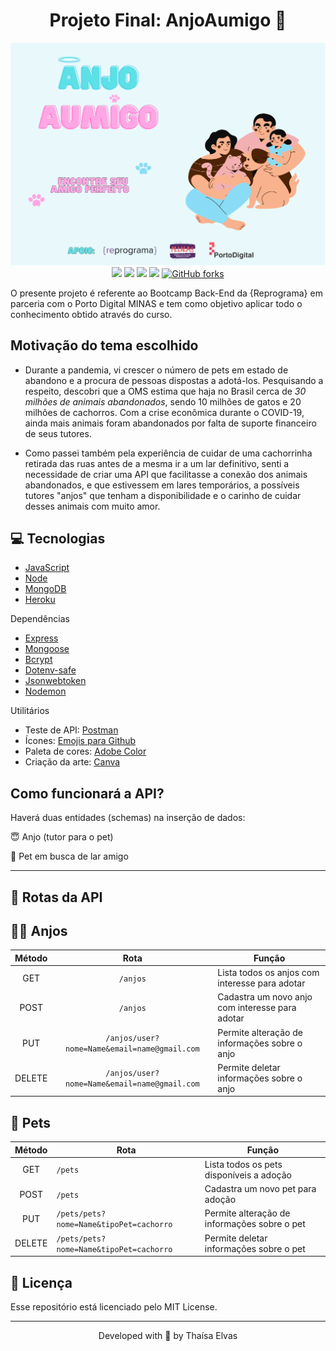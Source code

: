 <div align='center'>
    <h1>Projeto Final: AnjoAumigo 🐾</h1>
    <img alt="Banner do Anjo Aumigo com imagem de uma família abraçando um gato e um cachorro" src="./assets/banner.png" width="550px">
</div>
<div align='center'>
<a href="https://github.com/elvasthaisa/projeto-adocao-pets/network"><img src = https://img.shields.io/github/forks/elvasthaisa/projeto-adocao-pets></a>
<a href="https://img.shields.io/github/stars/elvasthaisa/projeto-adocao-pets"><img src = https://img.shields.io/github/stars/elvasthaisa/projeto-adocao-pets></a>
<img src = https://img.shields.io/github/license/elvasthaisa/projeto-adocao-pets>
<a href="https://projeto-final-thaisa.herokuapp.com/"><img src="https://img.shields.io/static/v1?label=deploy&message=heroku&color=51CBF3&style=flat"></a>
<a href="https://github.com/elvasthaisa/projeto-adocao-pets/network"><img alt="GitHub forks" src="https://img.shields.io/github/forks/elvasthaisa/projeto-adocao-pets?color=%23F29181&label=Open%20Source%20%F0%9F%92%99&logoColor=%23E9F9FB"></a>
</div>

O presente projeto é referente ao Bootcamp Back-End da {Reprograma} em parceria com o Porto Digital MINAS e tem como objetivo aplicar todo o conhecimento obtido através do curso.

## Motivação do tema escolhido
- Durante a pandemia, vi crescer o número de pets em estado de abandono e a procura de pessoas dispostas a adotá-los. Pesquisando a respeito, descobri que a OMS estima que haja no Brasil cerca de _30 milhões de animais abandonados_, sendo 10 milhões de gatos e 20 milhões de cachorros. Com a crise econômica durante o COVID-19, ainda mais animais foram abandonados por falta de suporte financeiro de seus tutores.

- Como passei também pela experiência de cuidar de uma cachorrinha retirada das ruas antes de a mesma ir a um lar definitivo, senti a necessidade de criar uma API que facilitasse a conexão dos animais abandonados, e que estivessem em lares temporários, a possíveis tutores "anjos" que tenham a disponibilidade e o carinho de cuidar desses animais com muito amor.

## 💻 Tecnologias

- [JavaScript](https://www.javascript.com/)
- [Node](https://nodejs.org/en/)
- [MongoDB](https://www.mongodb.com/)
- [Heroku](https://dashboard.heroku.com/)

Dependências 
- [Express](https://expressjs.com/pt-br/)
- [Mongoose](https://mongoosejs.com/)
- [Bcrypt](https://www.npmjs.com/package/bcrypt)
- [Dotenv-safe](https://www.npmjs.com/package/dotenv)
- [Jsonwebtoken](https://www.npmjs.com/package/jsonwebtoken)
- [Nodemon](https://www.npmjs.com/package/nodemon)

Utilitários
- Teste de API: [Postman](https://www.postman.com/downloads/)
- Ícones: [Emojis para Github](https://gist.github.com/rxaviers/7360908)
- Paleta de cores: [Adobe Color](https://color.adobe.com/pt/)
- Criação da arte: [Canva](https://www.canva.com/)

## Como funcionará a API?

Haverá duas entidades (schemas) na inserção de dados:

😇 Anjo (tutor para o pet)

🐶 Pet em busca de lar amigo
____
## 🚥 Rotas da API 

## 🚦😇 Anjos

| Método   |  Rota        | Função  |
|:--------:|:-------------:| ------- |
| GET | `/anjos` | Lista todos os anjos com interesse para adotar |
| POST | `/anjos` | Cadastra um novo anjo com interesse para adotar |
| PUT | `/anjos/user?nome=Name&email=name@gmail.com` | Permite alteração de informações sobre o anjo |
| DELETE | `/anjos/user?nome=Name&email=name@gmail.com` | Permite deletar informações sobre o anjo |

## 🚦 Pets

| Método | Rota                                    | Função                                    |
|:------:|-----------------------------------------| ----------------------------------------- |
| GET | `/pets` | Lista todos os pets disponíveis a adoção |
| POST | `/pets` | Cadastra um novo pet para adoção |
| PUT | `/pets/pets?nome=Name&tipoPet=cachorro` | Permite alteração de informações sobre o pet |
| DELETE | `/pets/pets?nome=Name&tipoPet=cachorro` | Permite deletar informações sobre o pet |

## 📃 Licença
Esse repositório está licenciado pelo MIT License.
____

<p align="center">
Developed with 💜 by Thaísa Elvas 
</p>
<p align="center">
</p>